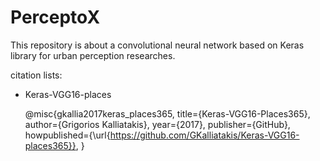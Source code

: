 # PerceptoX
This repository is about a convolutional neural network based on Keras library for urban perception researches.

citation lists:

- Keras-VGG16-places


    @misc{gkallia2017keras_places365,
    title={Keras-VGG16-Places365},
    author={Grigorios Kalliatakis},
    year={2017},
    publisher={GitHub},
    howpublished={\url{https://github.com/GKalliatakis/Keras-VGG16-places365}},
    }


